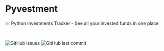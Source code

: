 # Pyvestment
:chart: Python Investments Tracker -
See all your invested funds in one place
#
![GitHub issues](https://img.shields.io/github/issues/hellosamzo/pyvestment) ![GitHub last commit](https://img.shields.io/github/last-commit/hellosamzo/pyvestment)
